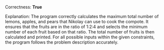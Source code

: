 Correctness: **True**

Explanation: The program correctly calculates the maximum total number of lemons, apples, and pears that Nikolay can use to cook the compote. It ensures that the fruits are in the ratio of 1:2:4 and selects the minimum number of each fruit based on that ratio. The total number of fruits is then calculated and printed. For all possible inputs within the given constraints, the program follows the problem description accurately.
